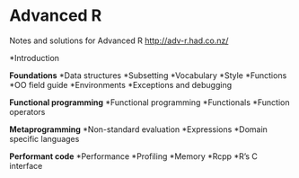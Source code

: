 # Advanced R

Notes and solutions for Advanced R 
<http://adv-r.had.co.nz/>

*Introduction

**Foundations**
*Data structures
*Subsetting
*Vocabulary
*Style
*Functions
*OO field guide
*Environments
*Exceptions and debugging

**Functional programming**
*Functional programming
*Functionals
*Function operators

**Metaprogramming**
*Non-standard evaluation
*Expressions
*Domain specific languages

**Performant code**
*Performance
*Profiling
*Memory
*Rcpp
*R’s C interface
